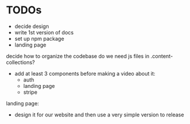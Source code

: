 # TODOs

- decide design
- write 1st version of docs
- set up npm package
- landing page

decide how to organize the codebase
do we need js files in .content-collections?

- add at least 3 components before making a video about it:
	- auth
	- landing page
	- stripe

landing page:
- design it for our website and then use a very simple version to release